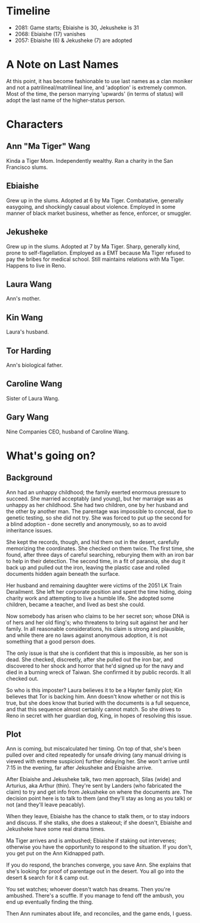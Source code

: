 # Timeline

+ 2081: Game starts; Ebiaishe is 30, Jekusheke is 31
+ 2068: Ebiaishe (17) vanishes
+ 2057: Ebiaishe (6) & Jekusheke (7) are adopted

# A Note on Last Names
At this point, it has become fashionable to use last names as a clan moniker and not a patrilineal/matrilineal line, and 'adoption' is extremely common. Most of the time, the person marrying 'upwards' (in terms of status) will adopt the last name of the higher-status person.

# Characters
## Ann "Ma Tiger" Wang
Kinda a Tiger Mom. Independently wealthy. Ran a charity in the San Francisco slums. 

## Ebiaishe
Grew up in the slums. Adopted at 6 by Ma Tiger. Combatative, generally easygoing, and shockingly casual about violence. Employed in some manner of black market business, whether as fence, enforcer, or smuggler.

## Jekusheke
Grew up in the slums. Adopted at 7 by Ma Tiger. Sharp, generally kind, prone to self-flagellation. Employed as a EMT because Ma Tiger refused to pay the bribes for medical school. Still maintains relations with Ma Tiger. Happens to live in Reno.

## Laura Wang
Ann's mother.

## Kin Wang
Laura's husband.

## Tor Harding
Ann's biological father.

## Caroline Wang
Sister of Laura Wang.

## Gary Wang
Nine Companies CEO, husband of Caroline Wang.

# What's going on?
## Background
Ann had an unhappy childhood; the family exerted enormous pressure to succeed. She married acceptably (and young), but her marraige was as unhappy as her childhood. She had two children, one by her husband and the other by another man. The parentage was impossible to conceal, due to genetic testing, so she did not try. She was forced to put up the second for a blind adoption - done secretly and anonymously, so as to avoid inheritance issues.

She kept the records, though, and hid them out in the desert, carefully memorizing the coordinates. She checked on them twice. The first time, she found, after three days of careful searching, reburying them with an iron bar to help in their detection. The second time, in a fit of paranoia, she dug it back up and pulled out the iron, leaving the plastic case and rolled documents hidden again beneath the surface.

Her husband and remaining daughter were victims of the 2051 LK Train Derailment. She left her corporate position and spent the time hiding, doing charity work and attempting to live a humble life. She adopted some children, became a teacher, and lived as best she could.

Now somebody has arisen who claims to be her secret son; whose DNA is of hers and her old fling's; who threatens to bring suit against her and her family. In all reasonable considerations, his claim is strong and plausible, and while there are no laws against anonymous adoption, it is not something that a good person does.

The only issue is that she is confident that this is impossible, as her son is dead. She checked, discreetly, after she pulled out the iron bar, and discovered to her shock and horror that he'd signed up for the navy and died in a burning wreck of Taiwan. She confirmed it by public records. It all checked out.

So who is this imposter? Laura believes it to be a Hayter family plot; Kin believes that Tor is backing him. Ann doesn't know whether or not this is true, but she does know that buried with the documents is a full sequence, and that this sequence almost certainly cannot match. So she drives to Reno in secret with her guardian dog, King, in hopes of resolving this issue.

## Plot
Ann is coming, but miscalculated her timing. On top of that, she's been pulled over and cited repeatedly for unsafe driving (any manual driving is viewed with extreme suspicion) further delaying her. She won't arrive until 7:15 in the evening, far after Jekusheke and Ebiaishe arrive.

After Ebiaishe and Jekusheke talk, two men approach, Silas (wide) and Arturius, aka Arthur (thin). They're sent by Landers (who fabricated the claim) to try and get info from Jekusheke on where the documents are. The decision point here is to talk to them (and they'll stay as long as you talk) or not (and they'll leave peacably).

When they leave, Ebiaishe has the chance to stalk them, or to stay indoors and discuss. If she stalks, she does a stakeout; if she doesn't, Ebiaishe and Jekusheke have some real drama times.

Ma Tiger arrives and is ambushed; Ebiaishe if staking out intervenes; otherwise you have the opportunity to respond to the situation. If you don't, you get put on the Ann Kidnapped path.

If you do respond, the branches converge, you save Ann. She explains that she's looking for proof of parentage out in the desert. You all go into the desert & search for it & camp out.

You set watches; whoever doesn't watch has dreams. Then you're ambushed. There's a scuffle. If you manage to fend off the ambush, you end up eventually finding the thing.

Then Ann ruminates about life, and reconciles, and the game ends, I guess.